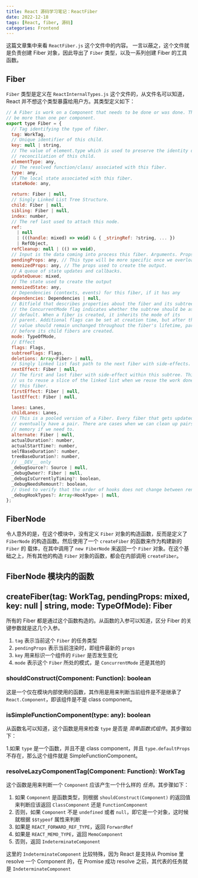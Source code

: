 ```yaml
---
title: React 源码学习笔记：ReactFiber
date: 2022-12-18
tags: [React, fiber, 源码]
categories: Frontend
---
```


这篇文章集中来看 `ReactFiber.js` 这个文件中的内容。
一言以蔽之，这个文件就是负责创建 Fiber 对象，因此导出了 `Fiber` 类型，以及一系列创建 Fiber 的工具函数。

<!--more-->

## Fiber

`Fiber` 类型是定义在 `ReactInternalTypes.js` 这个文件的，从文件名可以知道，React 并不想这个类型暴露给用户方。其类型定义如下：

```javascript
// A Fiber is work on a Component that needs to be done or was done. There can
// be more than one per component.
export type Fiber = {
  // Tag identifying the type of fiber.
  tag: WorkTag,
  // Unique identifier of this child.
  key: null | string,
  // The value of element.type which is used to preserve the identity during
  // reconciliation of this child.
  elementType: any,
  // The resolved function/class/ associated with this fiber.
  type: any,
  // The local state associated with this fiber.
  stateNode: any,

  return: Fiber | null,
  // Singly Linked List Tree Structure.
  child: Fiber | null,
  sibling: Fiber | null,
  index: number,
  // The ref last used to attach this node.
  ref:
    | null
    | (((handle: mixed) => void) & { _stringRef: ?string, ... })
    | RefObject,
  refCleanup: null | (() => void),
  // Input is the data coming into process this fiber. Arguments. Props.
  pendingProps: any, // This type will be more specific once we overload the tag.
  memoizedProps: any, // The props used to create the output.
  // A queue of state updates and callbacks.
  updateQueue: mixed,
  // The state used to create the output
  memoizedState: any,
  // Dependencies (contexts, events) for this fiber, if it has any
  dependencies: Dependencies | null,
  // Bitfield that describes properties about the fiber and its subtree. E.g.
  // the ConcurrentMode flag indicates whether the subtree should be async-by-
  // default. When a fiber is created, it inherits the mode of its
  // parent. Additional flags can be set at creation time, but after that the
  // value should remain unchanged throughout the fiber's lifetime, particularly
  // before its child fibers are created.
  mode: TypeOfMode,
  // Effect
  flags: Flags,
  subtreeFlags: Flags,
  deletions: Array<Fiber> | null,
  // Singly linked list fast path to the next fiber with side-effects.
  nextEffect: Fiber | null,
  // The first and last fiber with side-effect within this subtree. This allows
  // us to reuse a slice of the linked list when we reuse the work done within
  // this fiber.
  firstEffect: Fiber | null,
  lastEffect: Fiber | null,

  lanes: Lanes,
  childLanes: Lanes,
  // This is a pooled version of a Fiber. Every fiber that gets updated will
  // eventually have a pair. There are cases when we can clean up pairs to save
  // memory if we need to.
  alternate: Fiber | null,
  actualDuration?: number,
  actualStartTime?: number,
  selfBaseDuration?: number,
  treeBaseDuration?: number,
  // __DEV__ only
  _debugSource?: Source | null,
  _debugOwner?: Fiber | null,
  _debugIsCurrentlyTiming?: boolean,
  _debugNeedsRemount?: boolean,
  // Used to verify that the order of hooks does not change between renders.
  _debugHookTypes?: Array<HookType> | null,
};
```

## FiberNode

令人意外的是，在这个模块中，没有定义 `Fiber` 对象的构造函数，反而是定义了 `FiberNode` 的构造函数。然后使用了一个 `createFiber` 的函数来作为构建新的 `Fiber` 的 载体，在其中调用了 `new FiberNode` 来返回一个 `Fiber` 对象。在这个基础之上，所有其他的构造 `Fiber` 对象的函数，都会在内部调用 `createFiber`。

## FiberNode 模块内的函数

## createFiber(tag: WorkTag, pendingProps: mixed, key: null | string, mode: TypeOfMode): Fiber

所有的 Fiber 都是通过这个函数构造的。从函数的入参可以知道，区分 Fiber 的关键参数就是这几个入参。

1. `tag` 表示当前这个 `Fiber` 的任务类型
2. `pendingProps` 表示当前渲染时，即组件最新的 `props`
3. `key` 用来标识一个组件的 `Fiber` 是否发生变化
4. `mode` 表示这个 `Fiber` 所处的模式，是 `ConcurrentMode` 还是其他的

### shouldConstruct(Component: Function): boolean

这是一个仅在模块内部使用的函数，其作用是用来判断当前组件是不是继承了 `React.Component`，即该组件是不是 class component。

### isSimpleFunctionComponent(type: any): boolean

从函数名可以知道，这个函数是用来检查 `type` 是否是 _简单函数式组件_。其步骤如下：

1.如果 `type` 是一个函数，并且不是 class component，并且 `type.defaultProps` 不存在，那么这个组件就是 SimpleFunctionComponent。

### resolveLazyComponentTag(Component: Function): WorkTag

这个函数是用来判断一个 `Component` 应该产生一个什么样的 _任务_。其步骤如下：

1. 如果 `Component` 是函数类型，则根据 `shouldConstruct(Component)` 的返回值来判断应该返回 `ClassComponent` 还是 `FunctionComponent`
2. 否则，如果 `Component` 不是 `undefined` 或者 `null`，即它是一个对象，这时候就根据 `$$typeof` 属性来判断
3. 如果是 `REACT_FORWARD_REF_TYPE`，返回 `ForwardRef`
4. 如果是 `REACT_MEMO_TYPE`，返回 `MemoComponent`
5. 否则，返回 `IndeterminateComponent`

这里的 `IndeterminateComponent` 比较特殊，因为 React 是支持从 Promise 里 resolve 一个 Component 的，在 Promise 成功 resolve 之前，其代表的任务就是 `IndeterminateComponent`
